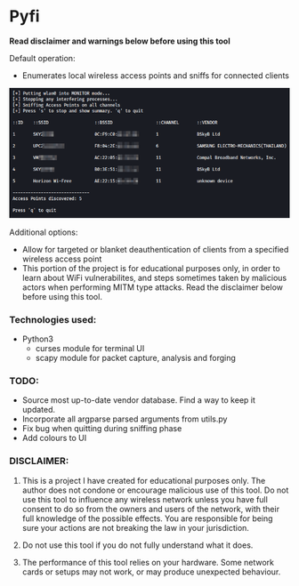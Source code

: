 # Pyfi

**Read disclaimer and warnings below before using this tool**

Default operation:
- Enumerates local wireless access points and sniffs for connected clients

![pyfi-enum](./img/pyfi-enum.png)

Additional options:
- Allow for targeted or blanket deauthentication of clients from a specified wireless access point
- This portion of the project is for educational purposes only, in order to learn about
WiFi vulnerabilites, and steps sometimes taken by malicious actors when performing
MITM type attacks. Read the disclaimer below before using this tool.

### Technologies used:

- Python3
    - curses module for terminal UI
    - scapy module for packet capture, analysis and forging

### TODO:
- Source most up-to-date vendor database. Find a way to keep it updated.
- Incorporate all argparse parsed arguments from utils.py
- Fix bug when quitting during sniffing phase
- Add colours to UI

### DISCLAIMER:

1. This is a project I have created for educational purposes only.
The author does not condone or encourage malicious use of this tool.
Do not use this tool to influence any wireless network unless you have
full consent to do so from the owners and users of the network,
with their full knowledge of the possible effects. You are responsible for being sure your actions are not breaking the law in your jurisdiction.

2. Do not use this tool if you do not fully understand what it does.

3. The performance of this tool relies on your hardware. 
Some network cards or setups may not work, or may produce unexpected behaviour.


